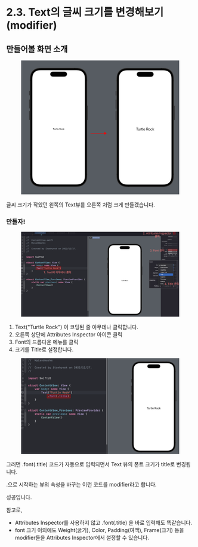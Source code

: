 # 2.3. Text의 글씨 크기를 변경해보기(modifier)

## 만들어볼 화면 소개

<figure><img src="../.gitbook/assets/Group 57.png" alt=""><figcaption></figcaption></figure>

글씨 크기가 작았던 왼쪽의 Text뷰를 오른쪽 처럼 크게 만들겠습니다.



### 만들자!

<figure><img src="../.gitbook/assets/Group 58.png" alt=""><figcaption></figcaption></figure>

1. Text("Turtle Rock") 이 코딩된 줄 아무데나 클릭합니다.
2. 오른쪽 상단에 Attributes Inspector 아이콘 클릭
3. Font의 드롭다운 메뉴를 클릭
4. 크기를 Title로 설정합니다.

<figure><img src="../.gitbook/assets/Group 59.png" alt=""><figcaption></figcaption></figure>

그러면 .font(.title) 코드가 자동으로 입력되면서 Text 뷰의 폰트 크기가 title로 변경됩니다.

.으로 시작하는 뷰의 속성을 바꾸는 이런 코드를 modifier라고 합니다.



성공입니다.



참고로,&#x20;

* Attributes Inspector를 사용하지 않고 .font(.title) 을 바로 입력해도 똑같습니다.
* font 크기 이외에도 Weight(굵기), Color, Padding(여백), Frame(크기) 등을 modifier들을 Attributes Inspector에서 설정할 수 있습니다.
